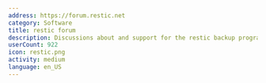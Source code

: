 ```yaml
---
address: https://forum.restic.net
category: Software
title: restic forum
description: Discussions about and support for the restic backup program
userCount: 922
icon: restic.png
activity: medium
language: en_US
---
```

